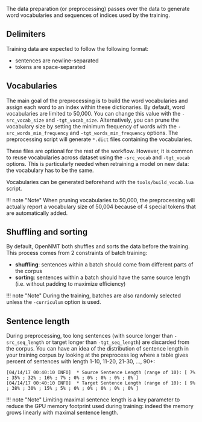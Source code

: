 The data preparation (or preprocessing) passes over the data to generate word vocabularies and sequences of indices used by the training.

## Delimiters

Training data are expected to follow the following format:

* sentences are newline-separated
* tokens are space-separated

## Vocabularies

The main goal of the preprocessing is to build the word vocabularies and assign each word to an index within these dictionaries. By default, word vocabularies are limited to 50,000. You can change this value with the `-src_vocab_size` and `-tgt_vocab_size`. Alternatively, you can prune the vocabulary size by setting the minimum frequency of words with the `-src_words_min_frequency` and `-tgt_words_min_frequency` options. The preprocessing script will generate `*.dict` files containing the vocabularies.

These files are optional for the rest of the workflow. However, it is common to reuse vocabularies across dataset using the `-src_vocab` and `-tgt_vocab` options. This is particularly needed when retraining a model on new data: the vocabulary has to be the same.

Vocabularies can be generated beforehand with the `tools/build_vocab.lua` script.

!!! note "Note"
    When pruning vocabularies to 50,000, the preprocessing will actually report a vocabulary size of 50,004 because of 4 special tokens that are automatically added.

## Shuffling and sorting

By default, OpenNMT both shuffles and sorts the data before the training. This process comes from 2 constraints of batch training:

* **shuffling**: sentences within a batch should come from different parts of the corpus
* **sorting**: sentences within a batch should have the same source length (i.e. without padding to maximize efficiency)

!!! note "Note"
    During the training, batches are also randomly selected unless the `-curriculum` option is used.

## Sentence length

During preprocessing, too long sentences (with source longer than `-src_seq_length` or target longer than `-tgt_seq_length`) are discarded from the corpus. You can have an idea of the distribution of sentence length in your training corpus by looking at the preprocess log where a table gives percent of sentences with length 1-10, 11-20, 21-30, ..., 90+:

```text
[04/14/17 00:40:10 INFO]  * Source Sentence Length (range of 10): [ 7% ; 35% ; 32% ; 16% ; 7% ; 0% ; 0% ; 0% ; 0% ; 0% ]
[04/14/17 00:40:10 INFO]  * Target Sentence Length (range of 10): [ 9% ; 38% ; 30% ; 15% ; 5% ; 0% ; 0% ; 0% ; 0% ; 0% ]
```

!!! note "Note"
    Limiting maximal sentence length is a key parameter to reduce the GPU memory footprint used during training: indeed the memory grows linearly with maximal sentence length.
